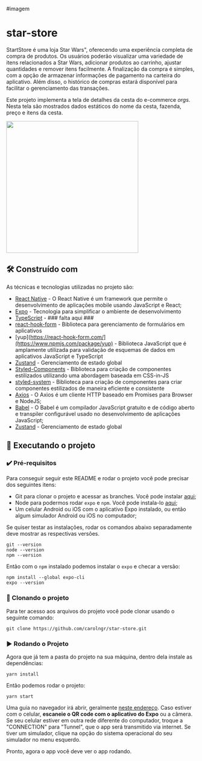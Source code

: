 #imagem

# star-store

StartStore é uma loja Star Wars", oferecendo uma experiência completa de compra de produtos. Os usuários poderão visualizar uma variedade de itens relacionados a Star Wars, adicionar produtos ao carrinho, ajustar quantidades e remover itens facilmente. A finalização da compra é simples, com a opção de armazenar informações de pagamento na carteira do aplicativo. Além disso, o histórico de compras estará disponível para facilitar o gerenciamento das transações.


Este projeto implementa a tela de detalhes da cesta do e-commerce *orgs*. Nesta tela são mostrados dados estáticos do nome da cesta, fazenda, preço e itens da cesta.

<img src="https://user-images.githubusercontent.com/9091491/123982988-e3ccb700-d999-11eb-880e-872881ee8b10.gif" width="350" />

## 🛠️ Construído com

As técnicas e tecnologias utilizadas no projeto são:

* [React Native](https://reactnative.dev/) - O React Native é um framework que permite o desenvolvimento de aplicações mobile usando JavaScript e React;
* [Expo](https://docs.expo.dev/) - Tecnologia para simplificar o ambiente de desenvolvimento
* [TypeScript](https://www.typescriptlang.org/) - ### falta aqui ###
* [react-hook-form](https://react-hook-form.com/) - Biblioteca para gerenciamento de formulários em aplicativos
* [yup](https://react-hook-form.com/](https://www.npmjs.com/package/yup) - Biblioteca JavaScript que é amplamente utilizada para validação de esquemas de dados em aplicativos JavaScript e TypeScript
* [Zustand](https://zustand-demo.pmnd.rs/) - Gerenciamento de estado global
* [Styled-Components](https://styled-components.com/) - Biblioteca para criação de componentes estilizados utilizando uma abordagem baseada em CSS-in-JS
* [styled-system](https://github.com/styled-system/styled-system/blob/master/docs/getting-started.md) - Biblioteca para criação de componentes para criar componentes estilizados de maneira eficiente e consistente
* [Axios](https://axios-http.com/ptbr/docs/intro) - O Axios é um cliente HTTP baseado em Promises para Browser e NodeJS;
* [Babel](https://babeljs.io/) - O Babel é um compilador JavaScript gratuito e de código aberto e transpiler configurável usado no desenvolvimento de aplicações JavaScript;
* [Zustand](https://zustand-demo.pmnd.rs/) - Gerenciamento de estado global

## 📲 Executando o projeto

### ✔️ Pré-requisitos

Para conseguir seguir este README e rodar o projeto você pode precisar dos seguintes itens:
- Git para clonar o projeto e acessar as branches. Você pode instalar [aqui](https://git-scm.com/downloads);
- Node para podermos rodar `expo` e `npm`. Você pode instala-lo [aqui](https://nodejs.org/en/);
- Um celular Android ou iOS com o aplicativo Expo instalado, ou então algum simulador Android ou iOS no computador;

Se quiser testar as instalações, rodar os comandos abaixo separadamente deve mostrar as respectivas versões.

```
git --version
node --version
npm --version
```

Então com o `npm` instalado podemos instalar o `expo` e checar a versão:
```
npm install --global expo-cli
expo --version
```

### 🐙 Clonando o projeto

Para ter acesso aos arquivos do projeto você pode clonar usando o seguinte comando:

```
git clone https://github.com/carolngr/star-store.git
```

### ▶️ Rodando o Projeto

Agora que já tem a pasta do projeto na sua máquina, dentro dela instale as dependências:
```
yarn install
```

Então podemos rodar o projeto:
```
yarn start
```

Uma guia no navegador irá abrir, geralmente [neste endereço](http://localhost:19002/).
Caso estiver com o celular, **escaneie o QR code com o aplicativo do Expo** ou a câmera.
Se seu celular estiver em outra rede diferente do computador, troque a "CONNECTION" para "Tunnel", que o app será transmitido via internet.
Se tiver um simulador, clique na opção do sistema operacional do seu simulador no menu esquerdo.

Pronto, agora o app você deve ver o app rodando.
